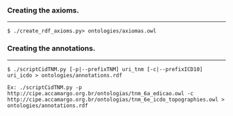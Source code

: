 ### Creating the axioms.
-----------------------

    $ ./create_rdf_axioms.py> ontologies/axiomas.owl

### Creating the annotations.
---------------------------

    $ ./scriptCidTNM.py [-p|--prefixTNM] uri_tnm [-c|--prefixICD10] uri_icdo > ontologies/annotations.rdf

    Ex: ./scriptCidTNM.py -p http://cipe.accamargo.org.br/ontologias/tnm_6a_edicao.owl -c http://cipe.accamargo.org.br/ontologias/tnm_6e_icdo_topographies.owl > ontologies/annotations.rdf
